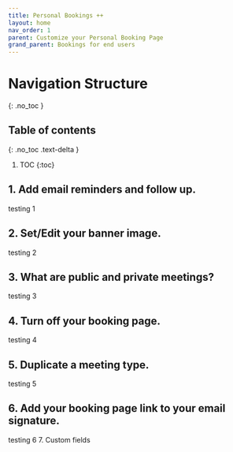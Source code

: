 ```yaml
---
title: Personal Bookings ++
layout: home
nav_order: 1
parent: Customize your Personal Booking Page
grand_parent: Bookings for end users
---
```

# Navigation Structure
{: .no_toc }

## Table of contents
{: .no_toc .text-delta }

1. TOC
{:toc}


## 1. Add email reminders and follow up. ##
testing 1

## 2. Set/Edit your banner image. ##
testing 2

## 3. What are public and private meetings? ##
testing 3

## 4. Turn off your booking page. ##
testing 4

## 5. Duplicate a meeting type. ##
testing 5

## 6. Add your booking page link to your email signature. ##
testing 6
                         7. Custom fields

